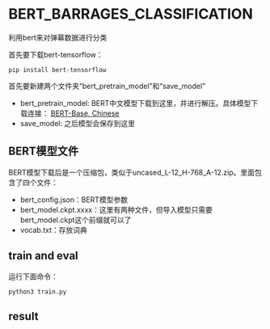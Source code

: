# BERT_BARRAGES_CLASSIFICATION
利用bert来对弹幕数据进行分类

首先要下载bert-tensorflow：
```
pip install bert-tensorflow
```

首先要新建两个文件夹“bert_pretrain_model”和“save_model”
- bert_pretrain_model: BERT中文模型下载到这里，并进行解压。具体模型下载连接：
[BERT-Base, Chinese](https://storage.googleapis.com/bert_models/2018_11_03/chinese_L-12_H-768_A-12.zip)
- save_model: 之后模型会保存到这里

## BERT模型文件
BERT模型下载后是一个压缩包，类似于uncased_L-12_H-768_A-12.zip。里面包含了四个文件：
- bert_config.json：BERT模型参数
- bert_model.ckpt.xxxx：这里有两种文件，但导入模型只需要bert_model.ckpt这个前缀就可以了
- vocab.txt：存放词典


## train and eval
运行下面命令：
```
python3 train.py
```

## result


